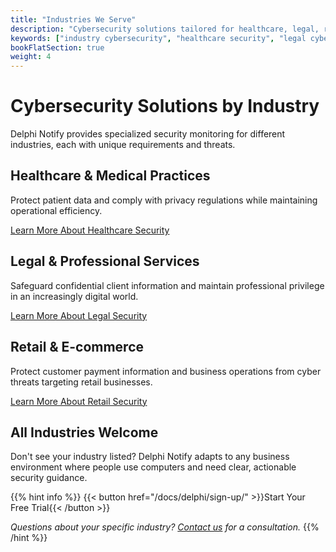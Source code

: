 ```yaml
---
title: "Industries We Serve"
description: "Cybersecurity solutions tailored for healthcare, legal, retail, and other industry-specific needs"
keywords: ["industry cybersecurity", "healthcare security", "legal cybersecurity", "retail security", "small business protection"]
bookFlatSection: true
weight: 4
---
```


# Cybersecurity Solutions by Industry

Delphi Notify provides specialized security monitoring for different industries, each with unique requirements and threats.

## **Healthcare & Medical Practices**
Protect patient data and comply with privacy regulations while maintaining operational efficiency.

[Learn More About Healthcare Security](/docs/industries/healthcare/)

## **Legal & Professional Services**
Safeguard confidential client information and maintain professional privilege in an increasingly digital world.

[Learn More About Legal Security](/docs/industries/legal/)

## **Retail & E-commerce**
Protect customer payment information and business operations from cyber threats targeting retail businesses.

[Learn More About Retail Security](/docs/industries/retail/)

## **All Industries Welcome**
Don't see your industry listed? Delphi Notify adapts to any business environment where people use computers and need clear, actionable security guidance.

{{% hint info %}}
{{< button href="/docs/delphi/sign-up/" >}}Start Your Free Trial{{< /button >}}

*Questions about your specific industry? [Contact us](mailto:main@cybermonkey.net.au) for a consultation.*
{{% /hint %}}